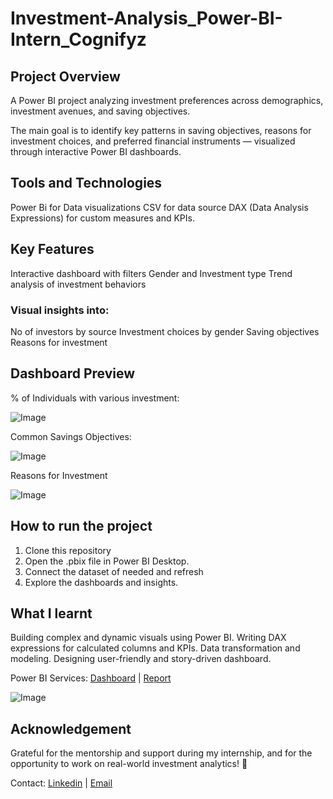 # Investment-Analysis_Power-BI-Intern_Cognifyz

## Project Overview

A Power BI project analyzing investment preferences across demographics, investment avenues, and saving objectives.

The main goal is to identify key patterns in saving objectives, reasons for investment choices, and preferred financial instruments — visualized through interactive Power BI dashboards.

## Tools and Technologies

Power Bi for Data visualizations
CSV for data source
DAX (Data Analysis Expressions) for custom measures and KPIs.

## Key Features

Interactive dashboard with filters Gender and Investment type
Trend analysis of investment behaviors
### Visual insights into:
No of investors by source
Investment choices by gender
Saving objectives
Reasons for investment

## Dashboard Preview
% of Individuals with various investment:

![Image](https://github.com/user-attachments/assets/1f620ab4-974e-4326-97bb-b891fecf619c)

Common Savings Objectives:

![Image](https://github.com/user-attachments/assets/3b355f37-e3e9-44a7-8e15-17d23e723446)

Reasons for Investment

![Image](https://github.com/user-attachments/assets/d5c94a5b-f318-4e47-9dd8-27b60269654c)

## How to run the project

1. Clone this repository
2. Open the .pbix file in Power BI Desktop.
3. Connect the dataset of needed and refresh
4. Explore the dashboards and insights.

## What I learnt

Building complex and dynamic visuals using Power BI.
Writing DAX expressions for calculated columns and KPIs.
Data transformation and modeling.
Designing user-friendly and story-driven dashboard.

Power BI Services: <a href="https://app.powerbi.com/groups/me/dashboards/49485afa-14a4-47ff-9fbd-8f81307d0aed?experience=power-bi">Dashboard</a> | <a href="https://app.powerbi.com/groups/me/reports/58322559-35d9-4fa6-8c5f-3b13b9bc9c3c/add26dd6533cb883807a?experience=power-bi">Report</a>

![Image](https://github.com/user-attachments/assets/5647dc6d-5329-4e54-86a6-c7f615d59f20)

## Acknowledgement
Grateful for the mentorship and support during my internship, and for the opportunity to work on real-world investment analytics! 🙏

Contact: <a href="www.linkedin.com/in/nagalaxmieepuri">Linkedin</a> | <a href="nagalaxmieepuri@gmail.com">Email</a>

